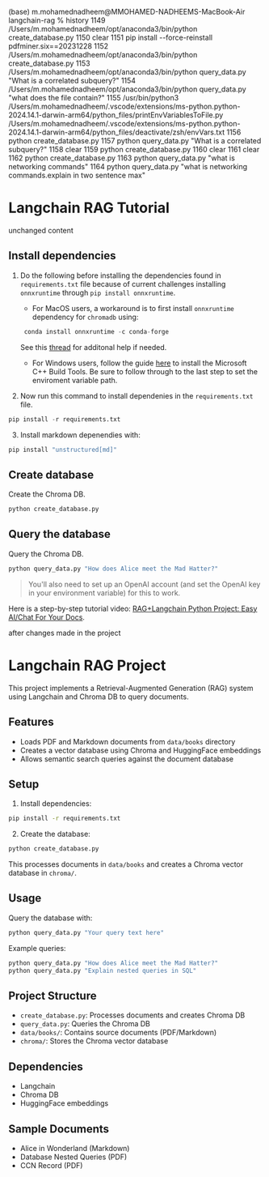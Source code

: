(base) m.mohamednadheem@MMOHAMED-NADHEEMS-MacBook-Air langchain-rag % history
 1149  /Users/m.mohamednadheem/opt/anaconda3/bin/python create_database.py
 1150  clear
 1151  pip install --force-reinstall pdfminer.six==20231228
 1152  /Users/m.mohamednadheem/opt/anaconda3/bin/python create_database.py
 1153  /Users/m.mohamednadheem/opt/anaconda3/bin/python query_data.py "What is a correlated subquery?"
 1154   /Users/m.mohamednadheem/opt/anaconda3/bin/python query_data.py "what does the file contain?"
 1155  /usr/bin/python3 /Users/m.mohamednadheem/.vscode/extensions/ms-python.python-2024.14.1-darwin-arm64/python_files/printEnvVariablesToFile.py /Users/m.mohamednadheem/.vscode/extensions/ms-python.python-2024.14.1-darwin-arm64/python_files/deactivate/zsh/envVars.txt
 1156  python create_database.py
 1157  python query_data.py "What is a correlated subquery?"
 1158  clear
 1159  python create_database.py
 1160  clear
 1161  clear
 1162  python create_database.py
 1163  python query_data.py "what is networking commands"
 1164  python query_data.py "what is networking commands.explain in two sentence max"


 # Langchain RAG Tutorial
unchanged content 
## Install dependencies

1. Do the following before installing the dependencies found in `requirements.txt` file because of current challenges installing `onnxruntime` through `pip install onnxruntime`. 

    - For MacOS users, a workaround is to first install `onnxruntime` dependency for `chromadb` using:

    ```python
     conda install onnxruntime -c conda-forge
    ```
    See this [thread](https://github.com/microsoft/onnxruntime/issues/11037) for additonal help if needed. 

     - For Windows users, follow the guide [here](https://github.com/bycloudai/InstallVSBuildToolsWindows?tab=readme-ov-file) to install the Microsoft C++ Build Tools. Be sure to follow through to the last step to set the enviroment variable path.


2. Now run this command to install dependenies in the `requirements.txt` file. 

```python
pip install -r requirements.txt
```

3. Install markdown depenendies with: 

```python
pip install "unstructured[md]"
```

## Create database

Create the Chroma DB.

```python
python create_database.py
```

## Query the database

Query the Chroma DB.

```python
python query_data.py "How does Alice meet the Mad Hatter?"
```

> You'll also need to set up an OpenAI account (and set the OpenAI key in your environment variable) for this to work.

Here is a step-by-step tutorial video: [RAG+Langchain Python Project: Easy AI/Chat For Your Docs](https://www.youtube.com/watch?v=tcqEUSNCn8I&ab_channel=pixegami).



after changes made in the project 

# Langchain RAG Project

This project implements a Retrieval-Augmented Generation (RAG) system using Langchain and Chroma DB to query documents.

## Features
- Loads PDF and Markdown documents from `data/books` directory
- Creates a vector database using Chroma and HuggingFace embeddings
- Allows semantic search queries against the document database

## Setup
1. Install dependencies:
```bash
pip install -r requirements.txt
```

2. Create the database:
```bash
python create_database.py
```
This processes documents in `data/books` and creates a Chroma vector database in `chroma/`.

## Usage
Query the database with:
```bash
python query_data.py "Your query text here"
```

Example queries:
```bash
python query_data.py "How does Alice meet the Mad Hatter?"
python query_data.py "Explain nested queries in SQL"
```

## Project Structure
- `create_database.py`: Processes documents and creates Chroma DB
- `query_data.py`: Queries the Chroma DB
- `data/books/`: Contains source documents (PDF/Markdown)
- `chroma/`: Stores the Chroma vector database

## Dependencies
- Langchain
- Chroma DB
- HuggingFace embeddings

## Sample Documents
- Alice in Wonderland (Markdown)
- Database Nested Queries (PDF)
- CCN Record (PDF)
